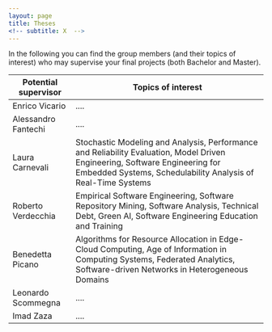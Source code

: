 ```yaml
---
layout: page
title: Theses
<!-- subtitle: X  -->
---
```


In the following you can find the group members (and their topics of interest) who may supervise your final projects (both Bachelor and Master).

| Potential supervisor | Topics of interest |
| --- | --- |
| Enrico Vicario | .... |
| Alessandro Fantechi | .... |
| Laura Carnevali | Stochastic Modeling and Analysis, Performance and Reliability Evaluation, Model Driven Engineering, Software Engineering for Embedded Systems, Schedulability Analysis of Real-Time Systems |
| Roberto Verdecchia | Empirical Software Engineering, Software Repository Mining, Software Analysis, Technical Debt, Green AI, Software Engineering Education and Training |
| Benedetta Picano | Algorithms for Resource Allocation in Edge-Cloud Computing, Age of Information in Computing Systems, Federated Analytics, Software-driven Networks in Heterogeneous Domains |
| Leonardo Scommegna | .... |
| Imad Zaza | .... |

